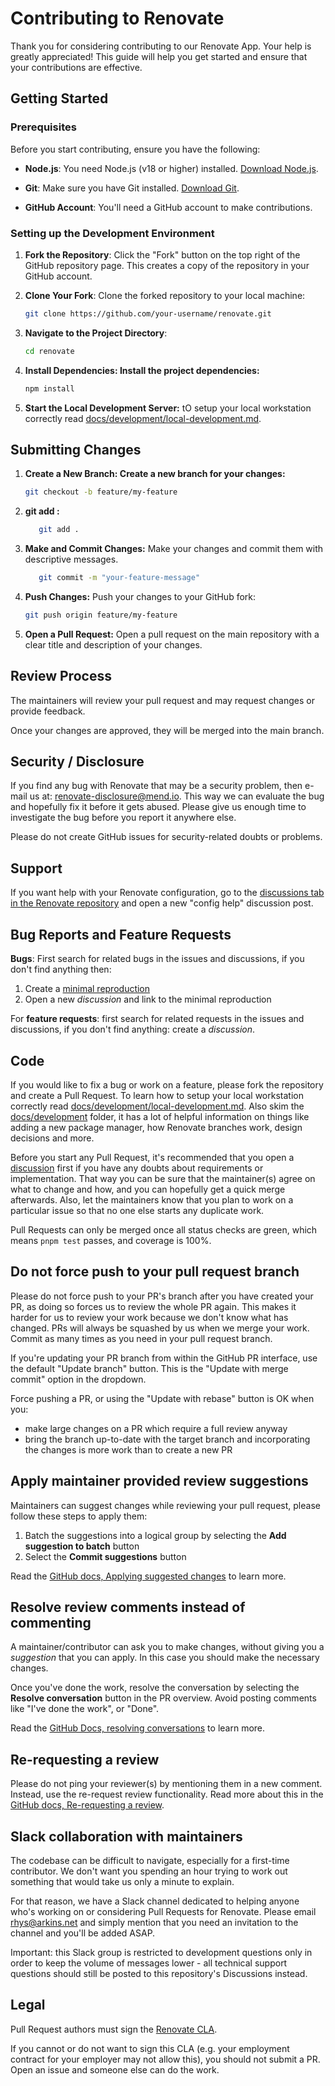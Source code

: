 # Contributing to Renovate

Thank you for considering contributing to our Renovate App. Your help is greatly appreciated! This guide will help you get started and ensure that your contributions are effective.

## Getting Started

### Prerequisites

Before you start contributing, ensure you have the following:

- **Node.js**: You need Node.js (v18 or higher) installed. [Download Node.js](https://nodejs.org/).

- **Git**: Make sure you have Git installed. [Download Git](https://git-scm.com/).

- **GitHub Account**: You'll need a GitHub account to make contributions.

### Setting up the Development Environment

1. **Fork the Repository**: Click the "Fork" button on the top right of the GitHub repository page. This creates a copy of the repository in your GitHub account.

2. **Clone Your Fork**: Clone the forked repository to your local machine:

   ```bash
   git clone https://github.com/your-username/renovate.git

3. **Navigate to the Project Directory**:
   ```bash
   cd renovate

4. **Install Dependencies: Install the project dependencies:**
   ```bash
   npm install

5. **Start the Local Development Server:**
   tO setup your local workstation correctly read [docs/development/local-development.md](../docs/development/local-development.md).

## Submitting Changes

1. **Create a New Branch: Create a new branch for your changes:**
   ```bash
   git checkout -b feature/my-feature

2. **git add :**
   ```bash
      git add .


3. **Make and Commit Changes:** Make your changes and commit them with descriptive messages.
   ```bash
      git commit -m "your-feature-message"


4. **Push Changes:** Push your changes to your GitHub fork:
   ```bash
   git push origin feature/my-feature

5. **Open a Pull Request:** Open a pull request on the main repository with a clear title and description of your changes.

## Review Process

The maintainers will review your pull request and may request changes or provide feedback.

Once your changes are approved, they will be merged into the main branch.

## Security / Disclosure

If you find any bug with Renovate that may be a security problem, then e-mail us at: [renovate-disclosure@mend.io](mailto:renovate-disclosure@mend.io).
This way we can evaluate the bug and hopefully fix it before it gets abused.
Please give us enough time to investigate the bug before you report it anywhere else.

Please do not create GitHub issues for security-related doubts or problems.

## Support

If you want help with your Renovate configuration, go to the [discussions tab in the Renovate repository](https://github.com/renovatebot/renovate/discussions) and open a new "config help" discussion post.

## Bug Reports and Feature Requests

**Bugs**: First search for related bugs in the issues and discussions, if you don't find anything then:

1. Create a [minimal reproduction](https://github.com/renovatebot/renovate/blob/main/docs/development/minimal-reproductions.md)
1. Open a new _discussion_ and link to the minimal reproduction

For **feature requests**: first search for related requests in the issues and discussions, if you don't find anything: create a _discussion_.

## Code

If you would like to fix a bug or work on a feature, please fork the repository and create a Pull Request.
To learn how to setup your local workstation correctly read [docs/development/local-development.md](../docs/development/local-development.md).
Also skim the [docs/development](../docs/development/) folder, it has a lot of helpful information on things like adding a new package manager, how Renovate branches work, design decisions and more.

Before you start any Pull Request, it's recommended that you open a [discussion](https://github.com/renovatebot/renovate/discussions) first if you have any doubts about requirements or implementation.
That way you can be sure that the maintainer(s) agree on what to change and how, and you can hopefully get a quick merge afterwards.
Also, let the maintainers know that you plan to work on a particular issue so that no one else starts any duplicate work.

Pull Requests can only be merged once all status checks are green, which means `pnpm test` passes, and coverage is 100%.

## Do not force push to your pull request branch

Please do not force push to your PR's branch after you have created your PR, as doing so forces us to review the whole PR again.
This makes it harder for us to review your work because we don't know what has changed.
PRs will always be squashed by us when we merge your work.
Commit as many times as you need in your pull request branch.

If you're updating your PR branch from within the GitHub PR interface, use the default "Update branch" button.
This is the "Update with merge commit" option in the dropdown.

Force pushing a PR, or using the "Update with rebase" button is OK when you:

- make large changes on a PR which require a full review anyway
- bring the branch up-to-date with the target branch and incorporating the changes is more work than to create a new PR

## Apply maintainer provided review suggestions

Maintainers can suggest changes while reviewing your pull request, please follow these steps to apply them:

1. Batch the suggestions into a logical group by selecting the **Add suggestion to batch** button
1. Select the **Commit suggestions** button

Read the [GitHub docs, Applying suggested changes](https://docs.github.com/en/pull-requests/collaborating-with-pull-requests/reviewing-changes-in-pull-requests/incorporating-feedback-in-your-pull-request#applying-suggested-changes) to learn more.

## Resolve review comments instead of commenting

A maintainer/contributor can ask you to make changes, without giving you a _suggestion_ that you can apply.
In this case you should make the necessary changes.

Once you've done the work, resolve the conversation by selecting the **Resolve conversation** button in the PR overview.
Avoid posting comments like "I've done the work", or "Done".

Read the [GitHub Docs, resolving conversations](https://docs.github.com/en/pull-requests/collaborating-with-pull-requests/reviewing-changes-in-pull-requests/commenting-on-a-pull-request#resolving-conversations) to learn more.

## Re-requesting a review

Please do not ping your reviewer(s) by mentioning them in a new comment.
Instead, use the re-request review functionality.
Read more about this in the [GitHub docs, Re-requesting a review](https://docs.github.com/en/free-pro-team@latest/github/collaborating-with-issues-and-pull-requests/incorporating-feedback-in-your-pull-request#re-requesting-a-review).

## Slack collaboration with maintainers

The codebase can be difficult to navigate, especially for a first-time contributor.
We don't want you spending an hour trying to work out something that would take us only a minute to explain.

For that reason, we have a Slack channel dedicated to helping anyone who's working on or considering Pull Requests for Renovate.
Please email <rhys@arkins.net> and simply mention that you need an invitation to the channel and you'll be added ASAP.

Important: this Slack group is restricted to development questions only in order to keep the volume of messages lower - all technical support questions should still be posted to this repository's Discussions instead.

## Legal

Pull Request authors must sign the [Renovate CLA](https://cla-assistant.io/renovateapp/renovate).

If you cannot or do not want to sign this CLA (e.g. your employment contract for your employer may not allow this), you should not submit a PR.
Open an issue and someone else can do the work.
